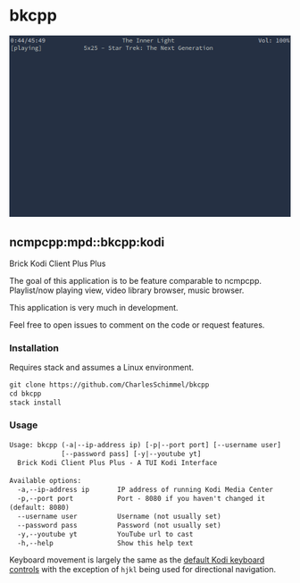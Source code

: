 # bkcpp

![](bkcpp.png)

## ncmpcpp:mpd::bkcpp:kodi

Brick Kodi Client Plus Plus

The goal of this application is to be feature comparable to ncmpcpp.
Playlist/now playing view, video library browser, music browser.

This application is very much in development.

Feel free to open issues to comment on the code or request features.  

### Installation
Requires stack and assumes a Linux environment.

```
git clone https://github.com/CharlesSchimmel/bkcpp
cd bkcpp
stack install
```

### Usage

```
Usage: bkcpp (-a|--ip-address ip) [-p|--port port] [--username user]
             [--password pass] [-y|--youtube yt]
  Brick Kodi Client Plus Plus - A TUI Kodi Interface

Available options:
  -a,--ip-address ip       IP address of running Kodi Media Center
  -p,--port port           Port - 8080 if you haven't changed it (default: 8080)
  --username user          Username (not usually set)
  --password pass          Password (not usually set)
  -y,--youtube yt          YouTube url to cast
  -h,--help                Show this help text
```

Keyboard movement is largely the same as the [default Kodi keyboard
controls](https://kodi.wiki/view/Keyboard_controls) with the exception of `hjkl`
being used for directional navigation.
